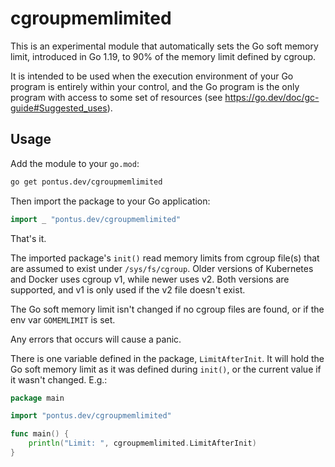 # cgroupmemlimited

This is an experimental module that automatically sets the Go soft memory limit, introduced in Go 1.19, to 90% of the memory limit defined by cgroup.

It is intended to be used when the execution environment of your Go program is entirely within your control, and the Go program is the only program with access to some set of resources (see https://go.dev/doc/gc-guide#Suggested_uses).

## Usage
Add the module to your `go.mod`:
```sh
go get pontus.dev/cgroupmemlimited
```
Then import the package to your Go application:

```go
import _ "pontus.dev/cgroupmemlimited"
```

That's it.

The imported package's `init()` read memory limits from cgroup file(s) that are assumed to exist under `/sys/fs/cgroup`. Older versions of Kubernetes and Docker uses cgroup v1, while newer uses v2. Both versions are supported, and v1 is only used if the v2 file doesn't exist.

The Go soft memory limit isn't changed if no cgroup files are found, or if the env var `GOMEMLIMIT` is set.

Any errors that occurs will cause a panic.

There is one variable defined in the package, `LimitAfterInit`. It will hold the Go soft memory limit as it was defined during `init()`, or the current value if it wasn't changed. E.g.:

```go
package main

import "pontus.dev/cgroupmemlimited"

func main() {
	println("Limit: ", cgroupmemlimited.LimitAfterInit)
}
```
